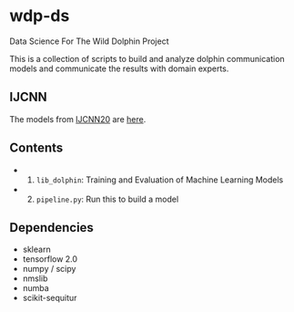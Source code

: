 # wdp-ds
Data Science For The Wild Dolphin Project

This is a collection of scripts to build and analyze dolphin communication models
and communicate the results with domain experts. 

## IJCNN

The models from [IJCNN20](https://arxiv.org/abs/2005.07623) are [here](https://github.com/dkohlsdorf/wdp-ds/tree/v4.0/).


## Contents

+ 1) `lib_dolphin`: Training and Evaluation of Machine Learning Models
+ 2) `pipeline.py`: Run this to build a model

## Dependencies
+ sklearn
+ tensorflow 2.0
+ numpy / scipy
+ nmslib
+ numba
+ scikit-sequitur